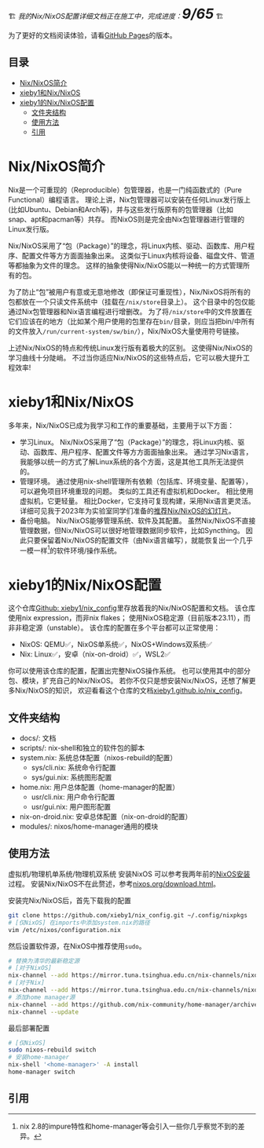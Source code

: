 🏗️ *我的Nix/NixOS配置详细文档正在施工中，完成进度：<span style="font-size:2em;">**9/65**</span>* 🏗️

为了更好的文档阅读体验，请看[GitHub Pages](https://xieby1.github.io/nix_config/)的版本。

## 目录

<!-- vim-markdown-toc GFM -->

* [Nix/NixOS简介](#nixnixos简介)
* [xieby1和Nix/NixOS](#xieby1和nixnixos)
* [xieby1的Nix/NixOS配置](#xieby1的nixnixos配置)
  * [文件夹结构](#文件夹结构)
  * [使用方法](#使用方法)
  * [引用](#引用)

<!-- vim-markdown-toc -->

# Nix/NixOS简介

Nix是一个可重现的（Reproducible）包管理器，也是一门纯函数式的（Pure Functional）编程语言。
理论上讲，Nix包管理器可以安装在任何Linux发行版上(比如Ubuntu、Debian和Arch等)，并与这些发行版原有的包管理器（比如snap、apt和pacman等）共存。
而NixOS则是完全由Nix包管理器进行管理的Linux发行版。

Nix/NixOS采用了“包（Package）”的理念，将Linux内核、驱动、函数库、用户程序、配置文件等方方面面抽象出来。
这类似于Linux内核将设备、磁盘文件、管道等都抽象为文件的理念。
这样的抽象使得Nix/NixOS能以一种统一的方式管理所有的包。

为了防止“包”被用户有意或无意地修改（即保证可重现性），Nix/NixOS将所有的包都放在一个只读文件系统中（挂载在`/nix/store`目录上）。
这个目录中的包仅能通过Nix包管理器和Nix语言编程进行增删改。
为了将`/nix/store`中的文件放置在它们应该在的地方（比如某个用户使用的包里存在`bin/`目录，则应当把bin/中所有的文件放入`/run/current-system/sw/bin/`），Nix/NixOS大量使用符号链接。

上述Nix/NixOS的特点和传统Linux发行版有着极大的区别。
这使得Nix/NixOS的学习曲线十分陡峭。
不过当你适应Nix/NixOS的这些特点后，它可以极大提升工程效率!

# xieby1和Nix/NixOS

多年来，Nix/NixOS已成为我学习和工作的重要基础，主要用于以下方面：

* 学习Linux。
  Nix/NixOS采用了“包（Package）”的理念，将Linux内核、驱动、函数库、用户程序、配置文件等方方面面抽象出来。
  通过学习Nix语言，我能够以统一的方式了解Linux系统的各个方面，这是其他工具所无法提供的。
* 管理环境。
  通过使用nix-shell管理所有依赖（包括库、环境变量、配置等），可以避免项目环境重现的问题。
  类似的工具还有虚拟机和Docker。
  相比使用虚拟机，它更轻量。
  相比Docker，它支持可复现构建，采用Nix语言更灵活。
  详细可见我于2023年为实验室同学们准备的[推荐Nix/NixOS的幻灯片](https://xieby1.github.io/nix_config/docs/slides/2023.nix-env.html)。
* 备份电脑。
  Nix/NixOS能够管理系统、软件及其配置。
  虽然Nix/NixOS不直接管理数据，但Nix/NixOS可以很好地管理数据同步软件，比如Syncthing。
  因此只要保留着Nix/NixOS的配置文件（由Nix语言编写），就能恢复出一个几乎一模一样[^impure]的软件环境/操作系统。

# xieby1的Nix/NixOS配置

这个仓库[Github: xieby1/nix_config](https://github.com/xieby1/nix_config)里存放着我的Nix/NixOS配置和文档。
该仓库使用nix expression，而非nix flakes；
使用NixOS稳定源（目前版本23.11），而非非稳定源（unstable）。
该仓库的配置在多个平台都可以正常使用：

* NixOS: QEMU✅，NixOS单系统✅，NixOS+Windows双系统✅
* Nix: Linux✅，安卓（nix-on-droid）✅，WSL2✅

你可以使用该仓库的配置，配置出完整NixOS操作系统。
也可以使用其中的部分包、模块，扩充自己的Nix/NixOS。
若你不仅只是想安装Nix/NixOS，还想了解更多Nix/NixOS的知识，
欢迎看看这个仓库的文档[xieby1.github.io/nix_config](https://xieby1.github.io/nix_config)。

## 文件夹结构

* docs/: 文档
* scripts/: nix-shell和独立的软件包的脚本
* system.nix: 系统总体配置（nixos-rebuild的配置）
  * sys/cli.nix: 系统命令行配置
  * sys/gui.nix: 系统图形配置
* home.nix: 用户总体配置（home-manager的配置）
  * usr/cli.nix: 用户命令行配置
  * usr/gui.nix: 用户图形配置
* nix-on-droid.nix: 安卓总体配置（nix-on-droid的配置）
* modules/: nixos/home-manager通用的模块

## 使用方法

虚拟机/物理机单系统/物理机双系统 安装NixOS 可以参考我两年前的[NixOS安装](./docs/howto/install_nixos.html)过程。
安装Nix/NixOS不在此赘述，参考[nixos.org/download.html](https://nixos.org/download.html)。

安装完Nix/NixOS后，首先下载我的配置

```bash
git clone https://github.com/xieby1/nix_config.git ~/.config/nixpkgs
# [仅NixOS] 在imports中添加system.nix的路径
vim /etc/nixos/configuration.nix
```

然后设置软件源，在NixOS中推荐使用`sudo`。

```bash
# 替换为清华的最新稳定源
# [对于NixOS]
nix-channel --add https://mirror.tuna.tsinghua.edu.cn/nix-channels/nixos-23.11 nixos
# [对于Nix]
nix-channel --add https://mirror.tuna.tsinghua.edu.cn/nix-channels/nixos-23.11 nixpkgs
# 添加home manager源
nix-channel --add https://github.com/nix-community/home-manager/archive/release-23.11.tar.gz home-manager
nix-channel --update
```

最后部署配置

```bash
# [仅NixOS]
sudo nixos-rebuild switch
# 安装home-manager
nix-shell '<home-manager>' -A install
home-manager switch
```

## 引用

[^impure]: nix 2.8的impure特性和home-manager等会引入一些你几乎察觉不到的差异。

[^doc_thesis]: Dolstra, Eelco. “The purely functional software deployment model.” (2006).

[^nix-on-droid]: [github.com/t184256/nix-on-droid](https://github.com/t184256/nix-on-droid) termux的分支，支持nix。
